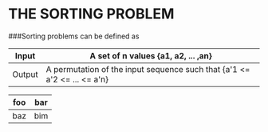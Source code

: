 # THE SORTING PROBLEM

###Sorting problems can be defined as


| Input | A set of n values {a1, a2, ... ,an} |
| --- | --- |
| Output | A permutation of the input sequence such that {a'1 <= a'2 <= ... <= a'n} |

| foo | bar |
| --- | --- |
| baz | bim |
